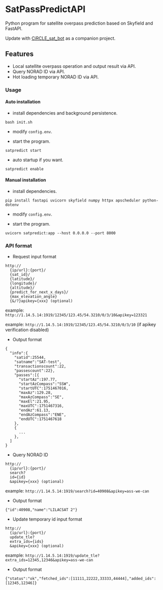 # SatPassPredictAPI
Python program for satellite overpass prediction based on Skyfield and FastAPI.

Update with [CiRCLE_sat_bot](https://github.com/Ives-Natsume/CiRCLE_sat_bot) as a companion project.


## Features
- Local satellite overpass operation and output result via API.
- Query NORAD ID via API.
- Hot loading temporary NORAD ID via API.

### Usage

#### Auto installation
- install dependencies and background persistence.

`bash init.sh`

- modify `config.env`.

- start the program.

`satpredict start`

- auto startup if you want.

`satpredict enable`

#### Manual installation

- install dependencies.

`pip install fastapi uvicorn skyfield numpy httpx apscheduler python-dotenv`

- modify `config.env`.

- start the program.

`uvicorn satpredict:app --host 0.0.0.0 --port 8000`

### API format

- Request input format
```
http://
  {ip/url}:{port}/
  {sat_id}/
  {latitude}/
  {longitude}/
  {altitude}/
  {predict_for_next_x_days}/
  {max_elevation_angle}
  {&/?}apikey={xxx} (optional)
```
example: `http://1.14.5.14:1919/12345/123.45/54.3210/0/3/10&apikey=123321`

example: `http://1.14.5.14:1919/12345/123.45/54.3210/0/3/10` (if apikey verification disabled)

- Output format
```
{
  "info":{
    "satid":25544,
    "satname":"SAT-test",
    "transactionscount":22,
    "passescount":22},
    "passes":[{
      "startAz":197.77,
      "startAzCompass":"SSW",
      "startUTC":1751467016,
      "maxAz":129.28,
      "maxAzCompass":"SE",
      "maxEl":21.95,
      "maxUTC":1751467316,
      "endAz":61.13,
      "endAzCompass":"ENE",
      "endUTC":1751467618
    },
    {
      ...
    },
  ]
}
```

- Query NORAD ID
```
http://
  {ip/url}:{port}/
  search?
  id={id}
  &apikey={xxx} (optional)
```

example: `http://1.14.5.14:1919/search?id=40908&apikey=ass-we-can`
- Output format
```
{"id":40908,"name":"LILACSAT 2"}
```

- Update temporary id input format
```
http://
  {ip/url}:{port}/
  update_tle?
  extra_ids={ids}
  &apikey={xxx} (optional)
```

example: `http://1.14.5.14:1919/update_tle?extra_ids=12345,12346&apikey=ass-we-can`
- Output format
```
{"status":"ok","fetched_ids":[11111,22222,33333,44444],"added_ids":[12345,12346]}
```
